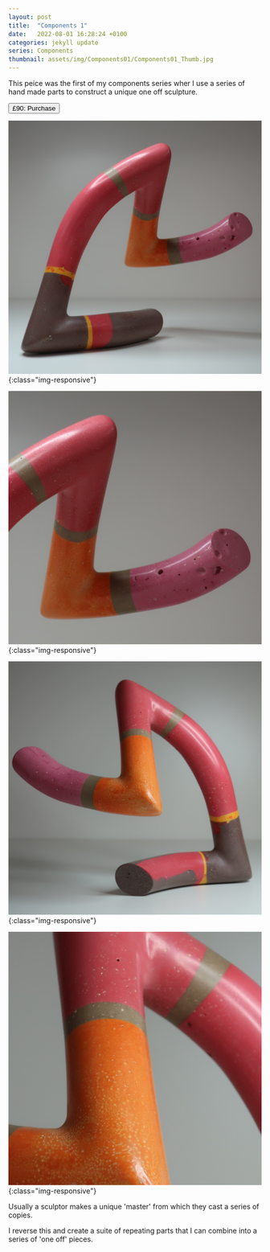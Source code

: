 ```yaml
---
layout: post
title:  "Components 1"
date:   2022-08-01 16:28:24 +0100
categories: jekyll update
series: Components
thumbnail: assets/img/Components01/Components01_Thumb.jpg
---
```

This peice was the first of my components series wher I use a series of hand made parts to construct a unique one off sculpture. 

<a href="https://grahambrooks.sumupstore.com/product/components-1" target="_blank">
          <button class="rounded-button purchase-button">£90: Purchase</button>
        </a>


<!--[Purchase: £90](https://grahambrooks.sumupstore.com/product/components-1)-->

![Components 1 Sculpture](/assets/img/Components01/Components01_01.jpg){:class="img-responsive"}

![Components 1 Sculpture](/assets/img/Components01/Components01_02.jpg){:class="img-responsive"}

![Components 1 Sculpture](/assets/img/Components01/Components01_03.jpg){:class="img-responsive"}

![Components 1 Sculpture](/assets/img/Components01/Components01_04.jpg){:class="img-responsive"}

Usually a sculptor makes a unique 'master' from which they cast a series of copies.

I reverse this and create a suite of repeating parts that I can combine into a series of 'one off' pieces.